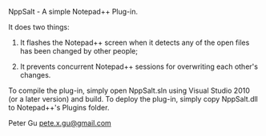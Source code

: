 NppSalt - A simple Notepad++ Plug-in. 

It does two things:

1) It flashes the Notepad++ screen when it detects any of the open files has been changed by other people;

2) It prevents concurrent Notepad++ sessions for overwriting each other's changes.
   
To compile the plug-in, simply open NppSalt.sln using Visual Studio 2010 (or a later version) and build.
To deploy the plug-in, simply copy NppSalt.dll to Notepad++'s Plugins folder.

Peter Gu
pete.x.gu@gmail.com


